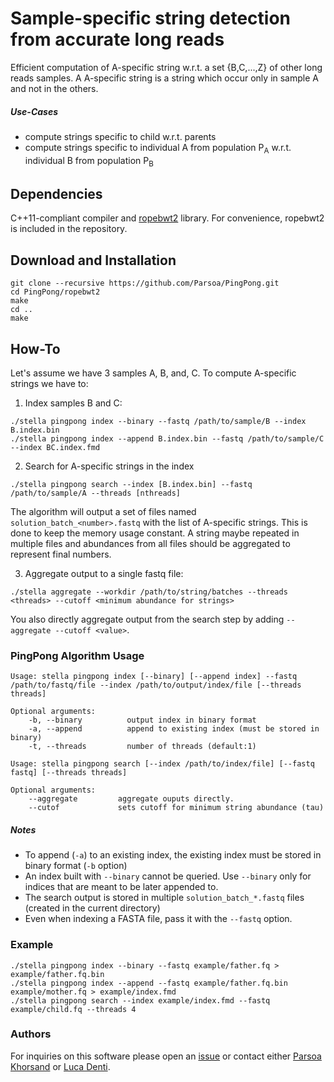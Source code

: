 # Sample-specific string detection from accurate long reads
Efficient computation of A-specific string w.r.t. a set {B,C,...,Z} of other long reads samples. A A-specific string is a string which occur only in sample A and not in the others. 

##### Use-Cases
* compute strings specific to child w.r.t. parents
* compute strings specific to individual A from population P<sub>A</sub> w.r.t. individual B from population P<sub>B</sub>

## Dependencies

C++11-compliant compiler and [ropebwt2](https://github.com/lh3/ropebwt2) library. For convenience, ropebwt2 is included in the repository.

## Download and Installation
```
git clone --recursive https://github.com/Parsoa/PingPong.git
cd PingPong/ropebwt2
make
cd ..
make
```

## How-To
Let's assume we have 3 samples A, B, and, C. To compute A-specific strings we have to:

1. Index samples B and C:
```
./stella pingpong index --binary --fastq /path/to/sample/B --index B.index.bin
./stella pingpong index --append B.index.bin --fastq /path/to/sample/C --index BC.index.fmd
```
2. Search for A-specific strings in the index
```
./stella pingpong search --index [B.index.bin] --fastq /path/to/sample/A --threads [nthreads]
```

The algorithm will output a set of files named `solution_batch_<number>.fastq` with the list of A-specific strings. This is done to keep the memory usage constant. A string maybe repeated in multiple files and abundances from all files should be aggregated to represent final numbers.

3. Aggregate output to a single fastq file:
```
./stella aggregate --workdir /path/to/string/batches --threads <threads> --cutoff <minimum abundance for strings>
```

You also directly aggregate output from the search step by adding `--aggregate --cutoff <value>`.

### PingPong Algorithm Usage
```
Usage: stella pingpong index [--binary] [--append index] --fastq /path/to/fastq/file --index /path/to/output/index/file [--threads threads]

Optional arguments:
    -b, --binary          output index in binary format
    -a, --append          append to existing index (must be stored in binary)
    -t, --threads         number of threads (default:1)

Usage: stella pingpong search [--index /path/to/index/file] [--fastq fastq] [--threads threads]

Optional arguments:
    --aggregate         aggregate ouputs directly.
    --cutof             sets cutoff for minimum string abundance (tau)
```

##### Notes
* To append (`-a`) to an existing index, the existing index must be stored in binary format (`-b` option)
* An index built with `--binary` cannot be queried. Use `--binary` only for indices that are meant to be later appended to.
* The search output is stored in multiple `solution_batch_*.fastq` files (created in the current directory)
* Even when indexing a FASTA file, pass it with the `--fastq` option.

### Example

```
./stella pingpong index --binary --fastq example/father.fq > example/father.fq.bin
./stella pingpong index --append --fastq example/father.fq.bin example/mother.fq > example/index.fmd
./stella pingpong search --index example/index.fmd --fastq example/child.fq --threads 4
 ```
 
 ### Authors
 For inquiries on this software please open an [issue](https://github.com/Parsoa/Variation-Discovery/issues) or contact either [Parsoa Khorsand](https://github.com/parsoa) or [Luca Denti](https://github.com/ldenti/).
